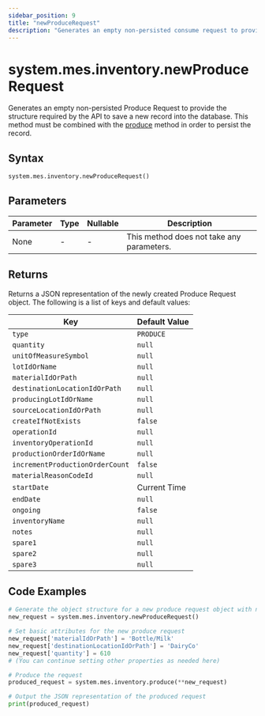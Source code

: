 ```yaml
---
sidebar_position: 9
title: "newProduceRequest"
description: "Generates an empty non-persisted consume request to provide the structure to save a new record into the database."
---
```


# system.mes.inventory.newProduceRequest

Generates an empty non-persisted Produce Request to provide the structure required by the API to save a new record into the database.
This method must be combined with the [produce](./produce) method in order to persist the record.

## Syntax

```python
system.mes.inventory.newProduceRequest()
```

## Parameters

| Parameter | Type | Nullable | Description                               |
|-----------|------|----------|-------------------------------------------|
| None      | -    | -        | This method does not take any parameters. |

## Returns

Returns a JSON representation of the newly created Produce Request object. The following is a list of keys and default values:

| Key                             | Default Value |
|---------------------------------|---------------|
| `type`                          | `PRODUCE`     |
| `quantity`                      | `null`        |
| `unitOfMeasureSymbol`           | `null`        |
| `lotIdOrName`                   | `null`        |
| `materialIdOrPath`              | `null`        |
| `destinationLocationIdOrPath`   | `null`        |
| `producingLotIdOrName`          | `null`        |
| `sourceLocationIdOrPath`        | `null`        |
| `createIfNotExists`             | `false`       |
| `operationId`                   | `null`        |
| `inventoryOperationId`          | `null`        |
| `productionOrderIdOrName`       | `null`        |
| `incrementProductionOrderCount` | `false`       |
| `materialReasonCodeId`          | `null`        |
| `startDate`                     | Current Time  |
| `endDate`                       | `null`        |
| `ongoing`                       | `false`       |
| `inventoryName`                 | `null`        |
| `notes`                         | `null`        |
| `spare1`                        | `null`        |
| `spare2`                        | `null`        |
| `spare3`                        | `null`        |

## Code Examples

```python
# Generate the object structure for a new produce request object with no initial arguments
new_request = system.mes.inventory.newProduceRequest()

# Set basic attributes for the new produce request
new_request['materialIdOrPath'] = 'Bottle/Milk'
new_request['destinationLocationIdOrPath'] = 'DairyCo'
new_request['quantity'] = 610
# (You can continue setting other properties as needed here)

# Produce the request
produced_request = system.mes.inventory.produce(**new_request)

# Output the JSON representation of the produced request
print(produced_request)
```
